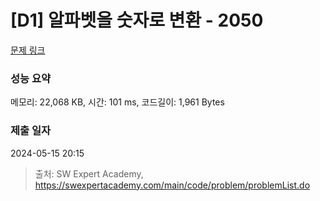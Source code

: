# [D1] 알파벳을 숫자로 변환 - 2050 

[문제 링크](https://swexpertacademy.com/main/code/problem/problemDetail.do?contestProbId=AV5QLGxKAzQDFAUq) 

### 성능 요약

메모리: 22,068 KB, 시간: 101 ms, 코드길이: 1,961 Bytes

### 제출 일자

2024-05-15 20:15



> 출처: SW Expert Academy, https://swexpertacademy.com/main/code/problem/problemList.do